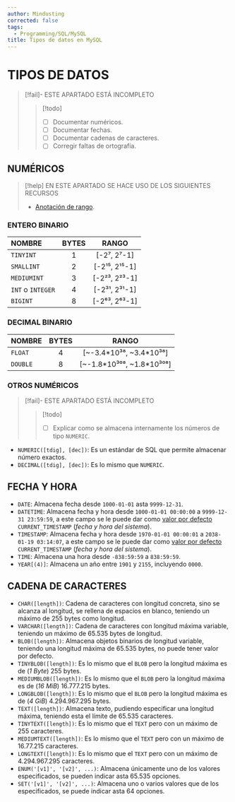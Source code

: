 ```yaml
---
author: Mindusting
corrected: false
tags:
  - Programming/SQL/MySQL
title: Tipos de datos en MySQL
---
```


# TIPOS DE DATOS

> [!fail]- ESTE APARTADO ESTÁ INCOMPLETO
> > [!todo]
> > - [ ] Documentar numéricos.
> > - [ ] Documentar fechas.
> > - [ ] Documentar cadenas de caracteres.
> > - [ ] Corregir faltas de ortografía.

## NUMÉRICOS

> [!help] EN ESTE APARTADO SE HACE USO DE LOS SIGUIENTES RECURSOS
> - [Anotación de rango](../../math/math_range_notation.md).

### ENTERO BINARIO

| NOMBRE            | BYTES |     RANGO      |
|:----------------- |:-----:|:--------------:|
| `TINYINT`         |   1   |  \[-2⁷, 2⁷-1]  |
| `SMALLINT`        |   2   | \[-2¹⁵, 2¹⁵-1] |
| `MEDIUMINT`       |   3   | \[-2²³, 2²³-1] |
| `INT` o `INTEGER` |   4   | \[-2³¹, 2³¹-1] |
| `BIGINT`          |   8   | \[-2⁶³, 2⁶³-1] |

### DECIMAL BINARIO

| NOMBRE   | BYTES |            RANGO             |
|:-------- |:-----:|:----------------------------:|
| `FLOAT`  |   4   |  \[~-3.4\*10³⁸, ~3.4\*10³⁸]  |
| `DOUBLE` |   8   | \[~-1.8\*10³⁰⁸, ~1.8\*10³⁰⁸] |

### OTROS NUMÉRICOS

> [!fail]- ESTE APARTADO ESTÁ INCOMPLETO
> > [!todo]
> > - [ ] Explicar como se almacena internamente los números de tipo `NUMERIC`.

- `NUMERIC([tdig], [dec])`: Es un estándar de SQL que permite almacenar número exactos.
- `DECIMAL([tdig], [dec])`: Es lo mismo que `NUMERIC`.

## FECHA Y HORA

- `DATE`: Almacena fecha desde `1000-01-01` asta `9999-12-31`.
- `DATETIME`: Almacena fecha y hora desde `1000-01-01 00:00:00` a `9999-12-31 23:59:59`, a este campo se le puede dar como [valor por defecto](mysql_table.md#DEFAULT) `CURRENT_TIMESTAMP` (*fecha y hora del sistema*).
- `TIMESTAMP`: Almacena fecha y hora desde `1970-01-01 00:00:01` a `2038-01-19 03:14:07`, a este campo se le puede dar como [valor por defecto](mysql_table.md#DEFAULT) `CURRENT_TIMESTAMP` (*fecha y hora del sistema*).
- `TIME`: Almacena una hora desde `-838:59:59` a `838:59:59`.
- `YEAR[(4)]`: Almacena un año entre `1901` y `2155`, incluyendo `0000`.

## CADENA DE CARACTERES

- `CHAR([length])`: Cadena de caracteres con longitud concreta, sino se alcanza al longitud, se rellena de espacios en blanco, teniendo un máximo de 255 bytes como longitud.
- `VARCHAR([length])`: Cadena de caracteres con longitud máxima variable, teniendo un máximo de 65.535 bytes de longitud.
- `BLOB([length])`: Almacena objetos binarios de longitud variable, teniendo una longitud máxima de 65.535 bytes, no puede tener valor por defecto.
- `TINYBLOB([length])`: Es lo mismo que el `BLOB` pero la longitud máxima es de (*1 Byte*) 255 bytes.
- `MEDIUMBLOB([length])`: Es lo mismo que el `BLOB` pero la longitud máxima es de (*16 MiB*) 16.777.215 bytes.
- `LONGBLOB([length])`: Es lo mismo que el `BLOB` pero la longitud máxima es de (*4 GiB*) 4.294.967.295 bytes.
- `TEXT([length])`: Almacena texto, pudiendo especificar una longitud máxima, teniendo esta el límite de 65.535 caracteres.
- `TINYTEXT([length])`: Es lo mismo que el `TEXT` pero con un máximo de 255 caracteres.
- `MEDIUMTEXT([length])`: Es lo mismo que el `TEXT` pero con un máximo de 16.77.215 caracteres.
- `LONGTEXT([length])`: Es lo mismo que el `TEXT` pero con un máximo de 4.294.967.295 caracteres.
- `ENUM('[v1]', '[v2]', ...)`: Almacena únicamente uno de los valores especificados, se pueden indicar asta 65.535 opciones.
- `SET('[v1]', '[v2]', ...)`: Almacena uno o varios valores que de los especificados, se puede indicar asta 64 opciones.
